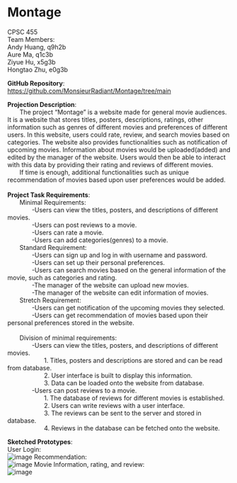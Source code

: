 # Montage
CPSC 455<br />
Team Members:<br />
Andy Huang, q9h2b<br />
Aure Ma, q1c3b<br />
Ziyue Hu, x5g3b<br />
Hongtao Zhu, e0g3b<br />

**GitHub Repository**:<br />
https://github.com/MonsieurRadiant/Montage/tree/main<br />

**Projection Description**:<br />
&nbsp; &nbsp; &nbsp; &nbsp;The project “Montage” is a website made for general movie audiences. It is a website that stores titles, posters, descriptions, ratings, other information such as genres of different movies and preferences of different users. In this website, users could rate, review, and search movies based on categories. The website also provides functionalities such as notification of upcoming movies. Information about movies would be uploaded(added) and edited by the manager of the website. Users would then be able to interact with this data by providing their rating and reviews of different movies.<br />
&nbsp; &nbsp; &nbsp; &nbsp;If time is enough, additional functionalities such as unique recommendation of movies based upon user preferences would be added.<br />
<br />
**Project Task Requirements**:<br />
&nbsp; &nbsp; &nbsp; &nbsp;Minimal Requirements:<br />
&nbsp; &nbsp; &nbsp; &nbsp;&nbsp; &nbsp; &nbsp; &nbsp;-Users can view the titles, posters, and descriptions of different movies.<br />
&nbsp; &nbsp; &nbsp; &nbsp;&nbsp; &nbsp; &nbsp; &nbsp;-Users can post reviews to a movie.<br />
&nbsp; &nbsp; &nbsp; &nbsp;&nbsp; &nbsp; &nbsp; &nbsp;-Users can rate a movie.<br />
&nbsp; &nbsp; &nbsp; &nbsp;&nbsp; &nbsp; &nbsp; &nbsp;-Users can add categories(genres) to a movie.<br />
&nbsp; &nbsp; &nbsp; &nbsp;Standard Requirement:<br />
&nbsp; &nbsp; &nbsp; &nbsp;&nbsp; &nbsp; &nbsp; &nbsp;-Users can sign up and log in with username and password.<br />
&nbsp; &nbsp; &nbsp; &nbsp;&nbsp; &nbsp; &nbsp; &nbsp;-Users can set up their personal preferences.<br />
&nbsp; &nbsp; &nbsp; &nbsp;&nbsp; &nbsp; &nbsp; &nbsp;-Users can search movies based on the general information of the movie, such as categories and rating.<br />
&nbsp; &nbsp; &nbsp; &nbsp;&nbsp; &nbsp; &nbsp; &nbsp;-The manager of the website can upload new movies.<br />
&nbsp; &nbsp; &nbsp; &nbsp;&nbsp; &nbsp; &nbsp; &nbsp;-The manager of the website can edit information of movies.<br />
&nbsp; &nbsp; &nbsp; &nbsp;Stretch Requirement:<br />
&nbsp; &nbsp; &nbsp; &nbsp;&nbsp; &nbsp; &nbsp; &nbsp;-Users can get notification of the upcoming movies they selected.<br />
&nbsp; &nbsp; &nbsp; &nbsp;&nbsp; &nbsp; &nbsp; &nbsp;-Users can get recommendation of movies based upon their personal preferences stored in the website.<br />
<br />
&nbsp; &nbsp; &nbsp; &nbsp;Division of minimal requirements:<br />
&nbsp; &nbsp; &nbsp; &nbsp;&nbsp; &nbsp; &nbsp; &nbsp;-Users can view the titles, posters, and descriptions of different movies.<br />
&nbsp; &nbsp; &nbsp; &nbsp;&nbsp; &nbsp; &nbsp; &nbsp;&nbsp; &nbsp; &nbsp; &nbsp;1. Titles, posters and descriptions are stored and can be read from database.<br />
&nbsp; &nbsp; &nbsp; &nbsp;&nbsp; &nbsp; &nbsp; &nbsp;&nbsp; &nbsp; &nbsp; &nbsp;2. User interface is built to display this information.<br />
&nbsp; &nbsp; &nbsp; &nbsp;&nbsp; &nbsp; &nbsp; &nbsp;&nbsp; &nbsp; &nbsp; &nbsp;3. Data can be loaded onto the website from database.<br />
&nbsp; &nbsp; &nbsp; &nbsp;&nbsp; &nbsp; &nbsp; &nbsp;-Users can post reviews to a movie.<br />
&nbsp; &nbsp; &nbsp; &nbsp;&nbsp; &nbsp; &nbsp; &nbsp;&nbsp; &nbsp; &nbsp; &nbsp;1. The database of reviews for different movies is established.<br />
&nbsp; &nbsp; &nbsp; &nbsp;&nbsp; &nbsp; &nbsp; &nbsp;&nbsp; &nbsp; &nbsp; &nbsp;2. Users can write reviews with a user interface.<br />
&nbsp; &nbsp; &nbsp; &nbsp;&nbsp; &nbsp; &nbsp; &nbsp;&nbsp; &nbsp; &nbsp; &nbsp;3. The reviews can be sent to the server and stored in database.<br />
&nbsp; &nbsp; &nbsp; &nbsp;&nbsp; &nbsp; &nbsp; &nbsp;&nbsp; &nbsp; &nbsp; &nbsp;4. Reviews in the database can be fetched onto the website.<br />

**Sketched Prototypes**:<br />
User Login:<br />
![image](https://user-images.githubusercontent.com/69447562/170618948-47426200-68e0-4971-a547-0d779977d4ac.png)
Recommendation:<br />
![image](https://user-images.githubusercontent.com/69447562/170619042-d6c630d5-361b-42a4-ae08-d6c7e9fb1601.png)
Movie Information, rating, and review:<br />
![image](https://user-images.githubusercontent.com/69447562/170621654-2fb1dc5a-f133-4c5f-a5cc-746c8f945f20.png)



